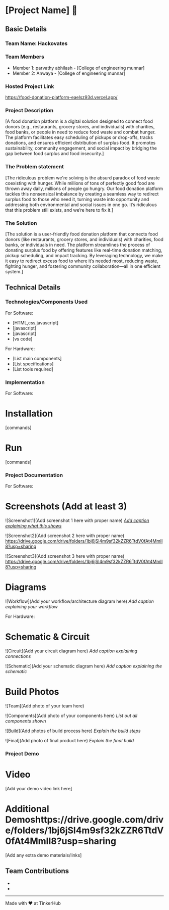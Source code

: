 # [Project Name] 🎯


## Basic Details
### Team Name: Hackovates


### Team Members
- Member 1: parvathy abhilash - [College of engineering munnar]
- Member 2: Anwaya - [College of engineering munnar]


### Hosted Project Link
https://food-donation-platform-eaelsz93d.vercel.app/
### Project Description
[A food donation platform is a digital solution designed to connect food donors (e.g., restaurants, grocery stores, and individuals) with charities, food banks, or people in need to reduce food waste and combat hunger. The platform facilitates easy scheduling of pickups or drop-offs, tracks donations, and ensures efficient distribution of surplus food. It promotes sustainability, community engagement, and social impact by bridging the gap between food surplus and food insecurity.]

### The Problem statement
[The ridiculous problem we're solving is the absurd paradox of food waste coexisting with hunger. While millions of tons of perfectly good food are thrown away daily, millions of people go hungry. Our food donation platform tackles this nonsensical imbalance by creating a seamless way to redirect surplus food to those who need it, turning waste into opportunity and addressing both environmental and social issues in one go. It’s ridiculous that this problem still exists, and we’re here to fix it.]

### The Solution
[The solution is a user-friendly food donation platform that connects food donors (like restaurants, grocery stores, and individuals) with charities, food banks, or individuals in need. The platform streamlines the process of donating surplus food by offering features like real-time donation matching, pickup scheduling, and impact tracking. By leveraging technology, we make it easy to redirect excess food to where it’s needed most, reducing waste, fighting hunger, and fostering community collaboration—all in one efficient system.]

## Technical Details
### Technologies/Components Used
For Software:
- [HTML,css,javascript]
- [javascript]
- [javascript]
- [vs code]

For Hardware:
- [List main components]
- [List specifications]
- [List tools required]

### Implementation
For Software:
# Installation
[commands]

# Run
[commands]

### Project Documentation
For Software:

# Screenshots (Add at least 3)
![Screenshot1](Add screenshot 1 here with proper name)
[*Add caption explaining what this shows*](https://drive.google.com/drive/folders/1bj6jSl4m9sf32kZZR6TtdV0fAt4MmlI8?usp=sharing)

![Screenshot2](Add screenshot 2 here with proper name)
https://drive.google.com/drive/folders/1bj6jSl4m9sf32kZZR6TtdV0fAt4MmlI8?usp=sharing

![Screenshot3](Add screenshot 3 here with proper name)
https://drive.google.com/drive/folders/1bj6jSl4m9sf32kZZR6TtdV0fAt4MmlI8?usp=sharing
# Diagrams
![Workflow](Add your workflow/architecture diagram here)
*Add caption explaining your workflow*

For Hardware:

# Schematic & Circuit
![Circuit](Add your circuit diagram here)
*Add caption explaining connections*

![Schematic](Add your schematic diagram here)
*Add caption explaining the schematic*

# Build Photos
![Team](Add photo of your team here)


![Components](Add photo of your components here)
*List out all components shown*

![Build](Add photos of build process here)
*Explain the build steps*

![Final](Add photo of final product here)
*Explain the final build*

### Project Demo
# Video
[Add your demo video link here]

# Additional Demoshttps://drive.google.com/drive/folders/1bj6jSl4m9sf32kZZR6TtdV0fAt4MmlI8?usp=sharing
[Add any extra demo materials/links]

## Team Contributions
- [Parvathy Abhilash]: [Frontend]
- [Anwaya. V]: [Backend]


---
Made with ❤️ at TinkerHub

